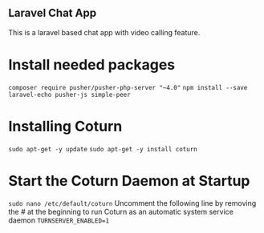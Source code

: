 ## Laravel Chat App
This is a laravel based chat app with video calling feature.
# Install needed packages
```composer require pusher/pusher-php-server "~4.0"```
```npm install --save laravel-echo pusher-js simple-peer```

# Installing Coturn

```sudo apt-get -y update```
```sudo apt-get -y install coturn```

# Start the Coturn Daemon at Startup

```sudo nano /etc/default/coturn```
Uncomment the following line by removing the # at the beginning to run Coturn as an automatic system service daemon
```TURNSERVER_ENABLED=1```
